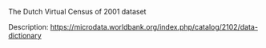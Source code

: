 The Dutch Virtual Census of 2001 dataset

Description: https://microdata.worldbank.org/index.php/catalog/2102/data-dictionary
